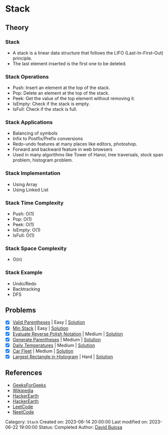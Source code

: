 # Stack

## Theory

### Stack

- A stack is a linear data structure that follows the LIFO (Last-In-First-Out) principle.
- The last element inserted is the first one to be deleted.

### Stack Operations

- Push: Insert an element at the top of the stack.
- Pop: Delete an element at the top of the stack.
- Peek: Get the value of the top element without removing it.
- IsEmpty: Check if the stack is empty.
- IsFull: Check if the stack is full.

### Stack Applications

- Balancing of symbols
- Infix to Postfix/Prefix conversions
- Redo-undo features at many places like editors, photoshop.
- Forward and backward feature in web browsers
- Used in many algorithms like Tower of Hanoi, tree traversals, stock span problem, histogram problem.

### Stack Implementation

- Using Array
- Using Linked List

### Stack Time Complexity

- Push: O(1)
- Pop: O(1)
- Peek: O(1)
- IsEmpty: O(1)
- IsFull: O(1)

### Stack Space Complexity

- O(n)

### Stack Example

- Undo/Redo
- Backtracking
- DFS

## Problems

- [x] [Valid Parentheses](https://leetcode.com/problems/valid-parentheses/) | Easy | [Solution](../../../src/easy/valid_parentheses.rs)
- [x] [Min Stack](https://leetcode.com/problems/min-stack/) | Easy | [Solution](../../../src/easy/min_stack.rs)
- [x] [Evaluate Reverse Polish Notation](https://leetcode.com/problems/evaluate-reverse-polish-notation/) | Medium | [Solution](../../../src/medium/evaluate_reverse_polish_notation.rs)
- [x] [Generate Parentheses](https://leetcode.com/problems/generate-parentheses/) | Medium | [Solution](../../../src/medium/generate_parentheses.rs)
- [x] [Daily Temperatures](https://leetcode.com/problems/daily-temperatures/) | Medium | [Solution](../../../src/medium/daily_temperatures.rs)
- [x] [Car Fleet](https://leetcode.com/problems/car-fleet/) | Medium | [Solution](../../../src/medium/car_fleet.rs)
- [x] [Largest Rectangle in Histogram](https://leetcode.com/problems/largest-rectangle-in-histogram/) | Hard | [Solution](../../../src/hard/largest_rectangle_in_histogram.rs)

## References

- [GeeksForGeeks](https://www.geeksforgeeks.org/stack-data-structure/)
- [Wikipedia](<https://en.wikipedia.org/wiki/Stack_(abstract_data_type)>)
- [HackerEarth](https://www.hackerearth.com/practice/data-structures/stacks/basics-of-stacks/tutorial/)
- [HackerEarth](https://www.hackerearth.com/practice/data-structures/stacks/basics-of-stacks/tutorial/)
- [LeetCode](https://leetcode.com/explore/learn/card/queue-stack/)
- [NeetCode](https://neetcode.io)

Category: `Stack`
Created on: 2023-06-14 20:00:00
Last modified on: 2023-06-22 19:00:00
Status: Completed
Author: [David Bujosa](https://github.com/bujosa)
